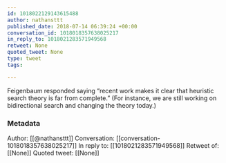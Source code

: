 ```yaml
---
id: 1018022129143615488
author: nathansttt
published_date: 2018-07-14 06:39:24 +00:00
conversation_id: 1018018357638025217
in_reply_to: 1018021283571949568
retweet: None
quoted_tweet: None
type: tweet
tags:

---
```


Feigenbaum responded saying “recent work makes it clear that heuristic search theory is far from complete.” (For instance, we are still working on bidirectional search and changing the theory today.)

### Metadata

Author: [[@nathansttt]]
Conversation: [[conversation-1018018357638025217]]
In reply to: [[1018021283571949568]]
Retweet of: [[None]]
Quoted tweet: [[None]]
